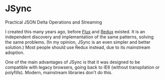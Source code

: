 # JSync
Practical JSON Delta Operations and Streaming

I created this many years ago, before [Flux](https://facebook.github.io/flux/) and [Redux](https://redux.js.org/) existed.  It is an independent discovery and implementation of the same patterns, solving the same problems.  (In my opinion, JSync is an even simpler and better solution.)  Most people should use Redux instead, due to its mainstream adoption.

One of the main advantages of JSync is that it was designed to be compatible with legacy browsers, going back to IE6 (without transpilation or polyfills).  Modern, mainstream libraries don't do this.

